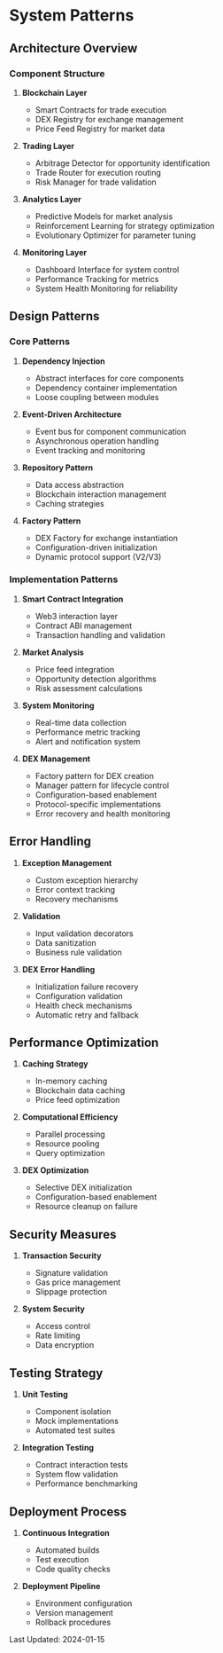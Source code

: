 # System Patterns

## Architecture Overview

### Component Structure
1. **Blockchain Layer**
   - Smart Contracts for trade execution
   - DEX Registry for exchange management
   - Price Feed Registry for market data

2. **Trading Layer**
   - Arbitrage Detector for opportunity identification
   - Trade Router for execution routing
   - Risk Manager for trade validation

3. **Analytics Layer**
   - Predictive Models for market analysis
   - Reinforcement Learning for strategy optimization
   - Evolutionary Optimizer for parameter tuning

4. **Monitoring Layer**
   - Dashboard Interface for system control
   - Performance Tracking for metrics
   - System Health Monitoring for reliability

## Design Patterns

### Core Patterns
1. **Dependency Injection**
   - Abstract interfaces for core components
   - Dependency container implementation
   - Loose coupling between modules

2. **Event-Driven Architecture**
   - Event bus for component communication
   - Asynchronous operation handling
   - Event tracking and monitoring

3. **Repository Pattern**
   - Data access abstraction
   - Blockchain interaction management
   - Caching strategies

4. **Factory Pattern**
   - DEX Factory for exchange instantiation
   - Configuration-driven initialization
   - Dynamic protocol support (V2/V3)

### Implementation Patterns

1. **Smart Contract Integration**
   - Web3 interaction layer
   - Contract ABI management
   - Transaction handling and validation

2. **Market Analysis**
   - Price feed integration
   - Opportunity detection algorithms
   - Risk assessment calculations

3. **System Monitoring**
   - Real-time data collection
   - Performance metric tracking
   - Alert and notification system

4. **DEX Management**
   - Factory pattern for DEX creation
   - Manager pattern for lifecycle control
   - Configuration-based enablement
   - Protocol-specific implementations
   - Error recovery and health monitoring

## Error Handling

1. **Exception Management**
   - Custom exception hierarchy
   - Error context tracking
   - Recovery mechanisms

2. **Validation**
   - Input validation decorators
   - Data sanitization
   - Business rule validation

3. **DEX Error Handling**
   - Initialization failure recovery
   - Configuration validation
   - Health check mechanisms
   - Automatic retry and fallback

## Performance Optimization

1. **Caching Strategy**
   - In-memory caching
   - Blockchain data caching
   - Price feed optimization

2. **Computational Efficiency**
   - Parallel processing
   - Resource pooling
   - Query optimization

3. **DEX Optimization**
   - Selective DEX initialization
   - Configuration-based enablement
   - Resource cleanup on failure

## Security Measures

1. **Transaction Security**
   - Signature validation
   - Gas price management
   - Slippage protection

2. **System Security**
   - Access control
   - Rate limiting
   - Data encryption

## Testing Strategy

1. **Unit Testing**
   - Component isolation
   - Mock implementations
   - Automated test suites

2. **Integration Testing**
   - Contract interaction tests
   - System flow validation
   - Performance benchmarking

## Deployment Process

1. **Continuous Integration**
   - Automated builds
   - Test execution
   - Code quality checks

2. **Deployment Pipeline**
   - Environment configuration
   - Version management
   - Rollback procedures

Last Updated: 2024-01-15
